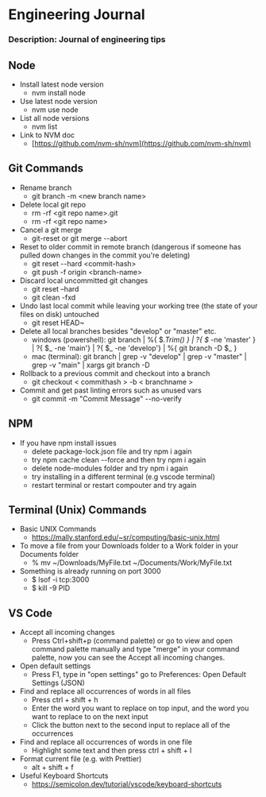 # Engineering Journal

### Description: Journal of engineering tips

## Node

*   Install latest node version
    *   nvm install node
*   Use latest node version
    *   nvm use node
*   List all node versions
    *   nvm list
*   Link to NVM doc
    *   [https://github.com/nvm-sh/nvm](https://github.com/nvm-sh/nvm)

## Git Commands

*   Rename branch
    *   git branch -m \<new branch name>
*   Delete local git repo
    *   rm -rf \<git repo name>.git
    *   rm -rf \<git repo name>
*   Cancel a git merge
    *   git-reset or git merge --abort
*   Reset to older commit in remote branch (dangerous if someone has pulled down changes in the commit you're deleting)
    *   git reset --hard \<commit-hash>
    *   git push -f origin \<branch-name>
*   Discard local uncommitted git changes
    *   git reset –hard
    *   git clean -fxd
*   Undo last local commit while leaving your working tree (the state of your files on disk) untouched
    *   git reset HEAD~
*   Delete all local branches besides "develop" or "master" etc.
    *   windows (powershell): git branch | %{ $_.Trim() } | ?{ $_ -ne 'master' } | ?{ $_ -ne 'main'} | ?{ $_ -ne 'develop'} | %{ git branch -D $_ }
    *   mac (terminal): git branch | grep -v "develop" | grep -v "master" | grep -v "main" | xargs git branch -D
*   Rollback to a previous commit and checkout into a branch
    *   git checkout < commithash > -b < branchname >
*   Commit and get past linting errors such as unused vars
    *   git commit -m "Commit Message" --no-verify
    
## NPM

*   If you have npm install issues
    *   delete package-lock.json file and try npm i again
    *   try npm cache clean --force and then try npm i again
    *   delete node-modules folder and try npm i again
    *   try installing in a different terminal (e.g vscode terminal)
    *   restart terminal or restart compouter and try again

## Terminal (Unix) Commands

*   Basic UNIX Commands
    *   https://mally.stanford.edu/~sr/computing/basic-unix.html
*   To move a file from your Downloads folder to a Work folder in your Documents folder
    *   % mv ~/Downloads/MyFile.txt ~/Documents/Work/MyFile.txt
*   Something is already running on port 3000
    *   $ lsof -i tcp:3000
    *   $ kill -9 PID

## VS Code

*   Accept all incoming changes
    *   Press Ctrl+shift+p (command palette) or go to view and open command palette manually and type "merge" in your command palette, now you can see the Accept all incoming changes.
*   Open default settings
    *   Press F1, type in "open settings" go to Preferences: Open Default Settings (JSON)
*   Find and replace all occurrences of words in all files
    *   Press ctrl + shift + h
    *   Enter the word you want to replace on top input, and the word you want to replace to on the next input
    *   Click the button next to the second input to replace all of the occurrences
*   Find and replace all occurrences of words in one file
    *   Highlight some text and then press ctrl + shift + l
*   Format current file (e.g. with Prettier)
    *   alt + shift + f
*   Useful Keyboard Shortcuts
    *   https://semicolon.dev/tutorial/vscode/keyboard-shortcuts
